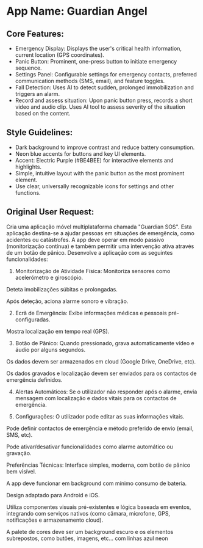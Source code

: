 # **App Name**: Guardian Angel

## Core Features:

- Emergency Display: Displays the user's critical health information, current location (GPS coordinates).
- Panic Button: Prominent, one-press button to initiate emergency sequence.
- Settings Panel: Configurable settings for emergency contacts, preferred communication methods (SMS, email), and feature toggles.
- Fall Detection: Uses AI to detect sudden, prolonged immobilization and triggers an alarm.
- Record and assess situation: Upon panic button press, records a short video and audio clip. Uses AI tool to assess severity of the situation based on the content.

## Style Guidelines:

- Dark background to improve contrast and reduce battery consumption.
- Neon blue accents for buttons and key UI elements.
- Accent: Electric Purple (#BE4BEE) for interactive elements and highlights.
- Simple, intuitive layout with the panic button as the most prominent element.
- Use clear, universally recognizable icons for settings and other functions.

## Original User Request:
Cria uma aplicação móvel multiplataforma chamada "Guardian SOS".
Esta aplicação destina-se a ajudar pessoas em situações de emergência, como acidentes ou catástrofes. A app deve operar em modo passivo (monitorização contínua) e também permitir uma intervenção ativa através de um botão de pânico. Desenvolve a aplicação com as seguintes funcionalidades:

1. Monitorização de Atividade Física:
Monitoriza sensores como acelerómetro e giroscópio.

Deteta imobilizações súbitas e prolongadas.

Após deteção, aciona alarme sonoro e vibração.

2. Ecrã de Emergência:
Exibe informações médicas e pessoais pré-configuradas.

Mostra localização em tempo real (GPS).

3. Botão de Pânico:
Quando pressionado, grava automaticamente vídeo e áudio por alguns segundos.

Os dados devem ser armazenados em cloud (Google Drive, OneDrive, etc).

Os dados gravados e localização devem ser enviados para os contactos de emergência definidos.

4. Alertas Automáticos:
Se o utilizador não responder após o alarme, envia mensagem com localização e dados vitais para os contactos de emergência.

5. Configurações:
O utilizador pode editar as suas informações vitais.

Pode definir contactos de emergência e método preferido de envio (email, SMS, etc).

Pode ativar/desativar funcionalidades como alarme automático ou gravação.

Preferências Técnicas:
Interface simples, moderna, com botão de pânico bem visível.

A app deve funcionar em background com mínimo consumo de bateria.

Design adaptado para Android e iOS.

Utiliza componentes visuais pré-existentes e lógica baseada em eventos, integrando com serviços nativos (como câmara, microfone, GPS, notificações e armazenamento cloud).

A palete de cores deve ser um background escuro e os elementos subrepostos, como butões, imagens, etc... com linhas azul neon
  